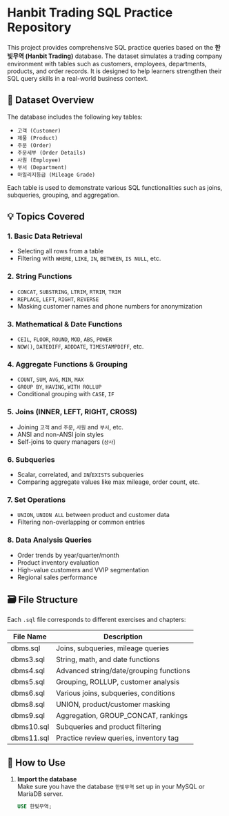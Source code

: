 # Hanbit Trading SQL Practice Repository

This project provides comprehensive SQL practice queries based on the **한빛무역 (Hanbit Trading)** database. The dataset simulates a trading company environment with tables such as customers, employees, departments, products, and order records. It is designed to help learners strengthen their SQL query skills in a real-world business context.

## 📁 Dataset Overview

The database includes the following key tables:

- `고객 (Customer)`  
- `제품 (Product)`
- `주문 (Order)`
- `주문세부 (Order Details)`
- `사원 (Employee)`
- `부서 (Department)`
- `마일리지등급 (Mileage Grade)`

Each table is used to demonstrate various SQL functionalities such as joins, subqueries, grouping, and aggregation.

## 💡 Topics Covered

### 1. **Basic Data Retrieval**
- Selecting all rows from a table
- Filtering with `WHERE`, `LIKE`, `IN`, `BETWEEN`, `IS NULL`, etc.

### 2. **String Functions**
- `CONCAT`, `SUBSTRING`, `LTRIM`, `RTRIM`, `TRIM`
- `REPLACE`, `LEFT`, `RIGHT`, `REVERSE`
- Masking customer names and phone numbers for anonymization

### 3. **Mathematical & Date Functions**
- `CEIL`, `FLOOR`, `ROUND`, `MOD`, `ABS`, `POWER`
- `NOW()`, `DATEDIFF`, `ADDDATE`, `TIMESTAMPDIFF`, etc.

### 4. **Aggregate Functions & Grouping**
- `COUNT`, `SUM`, `AVG`, `MIN`, `MAX`
- `GROUP BY`, `HAVING`, `WITH ROLLUP`
- Conditional grouping with `CASE`, `IF`

### 5. **Joins (INNER, LEFT, RIGHT, CROSS)**
- Joining `고객` and `주문`, `사원` and `부서`, etc.
- ANSI and non-ANSI join styles
- Self-joins to query managers (`상사`)

### 6. **Subqueries**
- Scalar, correlated, and `IN`/`EXISTS` subqueries
- Comparing aggregate values like max mileage, order count, etc.

### 7. **Set Operations**
- `UNION`, `UNION ALL` between product and customer data
- Filtering non-overlapping or common entries

### 8. **Data Analysis Queries**
- Order trends by year/quarter/month
- Product inventory evaluation
- High-value customers and VVIP segmentation
- Regional sales performance

## 🗃️ File Structure

Each `.sql` file corresponds to different exercises and chapters:

| File Name     | Description                             |
|---------------|-----------------------------------------|
| dbms.sql      | Joins, subqueries, mileage queries      |
| dbms3.sql     | String, math, and date functions        |
| dbms4.sql     | Advanced string/date/grouping functions |
| dbms5.sql     | Grouping, ROLLUP, customer analysis     |
| dbms6.sql     | Various joins, subqueries, conditions   |
| dbms8.sql     | UNION, product/customer masking         |
| dbms9.sql     | Aggregation, GROUP_CONCAT, rankings     |
| dbms10.sql    | Subqueries and product filtering        |
| dbms11.sql    | Practice review queries, inventory tag  |

## 🚀 How to Use

1. **Import the database**  
   Make sure you have the database `한빛무역` set up in your MySQL or MariaDB server.
   ```sql
   USE 한빛무역;
